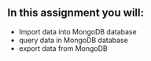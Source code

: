 ## In this assignment you will:
- Import data into MongoDB database
- query data in MongoDB database
- export data from MongoDB
